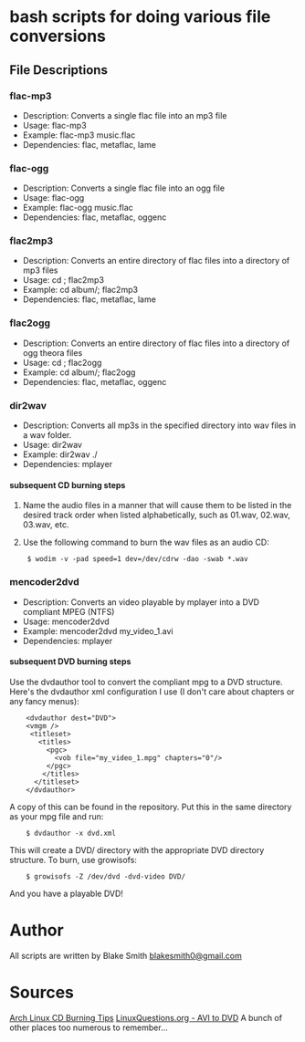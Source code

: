 # bash scripts for doing various file conversions

## File Descriptions

### flac-mp3

- Description: Converts a single flac file into an mp3 file
- Usage: flac-mp3 <FLACFILE>
- Example: flac-mp3 music.flac
- Dependencies: flac, metaflac, lame

### flac-ogg

- Description: Converts a single flac file into an ogg file
- Usage: flac-ogg <FLACFILE>
- Example: flac-ogg music.flac
- Dependencies: flac, metaflac, oggenc

### flac2mp3

- Description: Converts an entire directory of flac files into a directory of mp3 files
- Usage: cd <DIRECTORY>; flac2mp3
- Example: cd album/; flac2mp3
- Dependencies: flac, metaflac, lame

### flac2ogg

- Description: Converts an entire directory of flac files into a directory of ogg theora files
- Usage: cd <DIRECTORY>; flac2ogg
- Example: cd album/; flac2ogg
- Dependencies: flac, metaflac, oggenc

### dir2wav

- Description: Converts all mp3s in the specified directory into wav files in a wav folder.
- Usage: dir2wav <DIRECTORY PATH>
- Example: dir2wav ./
- Dependencies: mplayer

#### subsequent CD burning steps

1. Name the audio files in a manner that will cause them to be listed in the desired track order when listed alphabetically, such as 01.wav, 02.wav, 03.wav, etc.
2. Use the following command to burn the wav files as an audio CD: 

		$ wodim -v -pad speed=1 dev=/dev/cdrw -dao -swab *.wav

### mencoder2dvd

- Description: Converts an video playable by mplayer into a DVD compliant MPEG (NTFS)
- Usage: mencoder2dvd <VIDEOFILE>
- Example: mencoder2dvd my_video_1.avi
- Dependencies: mplayer

#### subsequent DVD burning steps

Use the dvdauthor tool to convert the compliant mpg to a DVD structure. Here's the dvdauthor xml configuration I use (I don't care about chapters or any fancy menus):

		<dvdauthor dest="DVD">
		<vmgm />
		 <titleset>
		   <titles>
		     <pgc>
		       <vob file="my_video_1.mpg" chapters="0"/>
		     </pgc>
		    </titles>
		  </titleset>
		</dvdauthor>

A copy of this can be found in the repository. Put this in the same directory as your mpg file and run:

		$ dvdauthor -x dvd.xml

This will create a DVD/ directory with the appropriate DVD directory structure. To burn, use growisofs:

		$ growisofs -Z /dev/dvd -dvd-video DVD/

And you have a playable DVD!

# Author

All scripts are written by Blake Smith <blakesmith0@gmail.com>

# Sources

[Arch Linux CD Burning Tips](http://wiki.archlinux.org/index.php/CD_Burning_Tips)
[LinuxQuestions.org - AVI to DVD](http://www.linuxquestions.org/questions/linux-software-2/avi-to-dvd-358548/)
A bunch of other places too numerous to remember...

